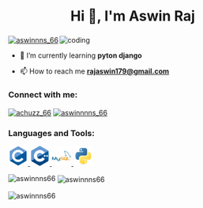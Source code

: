<h1 align="center">Hi 👋, I'm Aswin Raj</h1>
<h3 align="center"></h3>
<img align="right" alt="coding" width="400" src="https://t4.ftcdn.net/jpg/01/35/92/85/360_F_135928597_xU5EzKq6vpOeXPX5vsbI48zfVVkSRlrF.jpg">

<p align="left"> <a href="https://twitter.com/aswinnns_66" target="blank"><img src="https://img.shields.io/twitter/follow/aswinnns_66?logo=twitter&style=for-the-badge" alt="aswinnns_66" /></a> </p>



- 🌱 I’m currently learning **pyton django**

- 📫 How to reach me **rajaswin179@gmail.com**

<h3 align="left">Connect with me:</h3>
<p align="left">
<a href="https://twitter.com/aswinnns_66" target="blank"><img align="center" src="https://raw.githubusercontent.com/rahuldkjain/github-profile-readme-generator/master/src/images/icons/Social/twitter.svg" alt="achuzz_66" height="30" width="40" /></a>
<a href="https://instagram.com/aswinnnns_66" target="blank"><img align="center" src="https://raw.githubusercontent.com/rahuldkjain/github-profile-readme-generator/master/src/images/icons/Social/instagram.svg" alt="aswinnnns_66" height="30" width="40" /></a>
</p>

<h3 align="left">Languages and Tools:</h3>
<p align="left"> <a href="https://www.cprogramming.com/" target="_blank" rel="noreferrer"> <img src="https://raw.githubusercontent.com/devicons/devicon/master/icons/c/c-original.svg" alt="c" width="40" height="40"/> </a> <a href="https://www.w3schools.com/cpp/" target="_blank" rel="noreferrer"> <img src="https://raw.githubusercontent.com/devicons/devicon/master/icons/cplusplus/cplusplus-original.svg" alt="cplusplus" width="40" height="40"/> </a> <a href="https://www.mysql.com/" target="_blank" rel="noreferrer"> <img src="https://raw.githubusercontent.com/devicons/devicon/master/icons/mysql/mysql-original-wordmark.svg" alt="mysql" width="40" height="40"/> </a> <a href="https://www.python.org" target="_blank" rel="noreferrer"> <img src="https://raw.githubusercontent.com/devicons/devicon/master/icons/python/python-original.svg" alt="python" width="40" height="40"/> </a> </p>

<p><img align="left" src="https://github-readme-stats.vercel.app/api/top-langs?username=aswinnns66&show_icons=true&locale=en&layout=compact" alt="aswinnns66" /></p>

<p>&nbsp;<img align="center" src="https://github-readme-stats.vercel.app/api?username=aswinnns66&show_icons=true&locale=en" alt="aswinnns66" /></p>

<p><img align="center" src="https://github-readme-streak-stats.herokuapp.com/?user=aswinnns66&" alt="aswinnns66" /></p>

